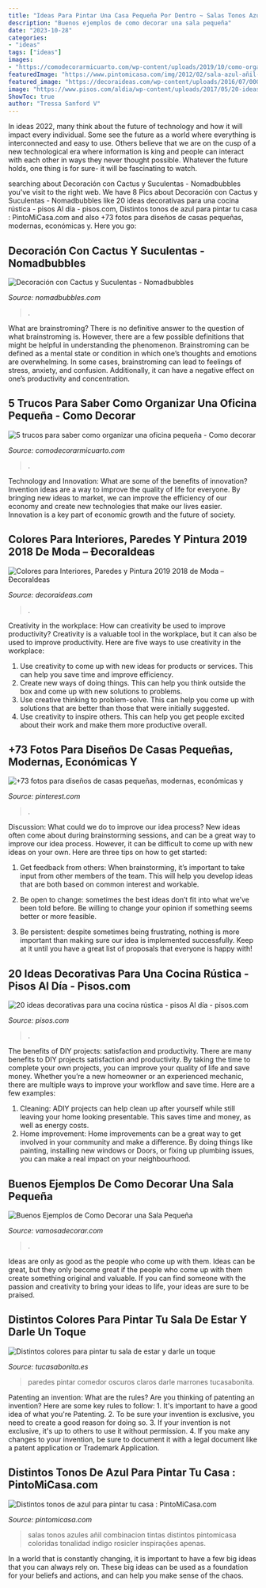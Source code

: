 ```yaml
---
title: "Ideas Para Pintar Una Casa Pequeña Por Dentro ~ Salas Tonos Azules Añil Combinacion Tintas Distintos Pintomicasa Coloridas Tonalidad índigo Rosicler Inspirações Apenas"
description: "Buenos ejemplos de como decorar una sala pequeña"
date: "2023-10-28"
categories:
- "ideas"
tags: ["ideas"]
images:
- "https://comodecorarmicuarto.com/wp-content/uploads/2019/10/como-organizar-una-oficina-pequeña-paso-a-paso.jpg"
featuredImage: "https://www.pintomicasa.com/img/2012/02/sala-azul-añil-600x425.jpg"
featured_image: "https://decoraideas.com/wp-content/uploads/2016/07/000-87.jpg"
image: "https://www.pisos.com/aldia/wp-content/uploads/2017/05/20-ideas-para-una-cocina-rustica4.jpg"
ShowToc: true
author: "Tressa Sanford V"
---
```



In ideas 2022, many think about the future of technology and how it will impact every individual. Some see the future as a world where everything is interconnected and easy to use. Others believe that we are on the cusp of a new technological era where information is king and people can interact with each other in ways they never thought possible. Whatever the future holds, one thing is for sure- it will be fascinating to watch.

	

		
searching about Decoración con Cactus y Suculentas - Nomadbubbles you've visit to the right web. We have 8 Pics about Decoración con Cactus y Suculentas - Nomadbubbles like 20 ideas decorativas para una cocina rústica - pisos Al día - pisos.com, Distintos tonos de azul para pintar tu casa : PintoMiCasa.com and also +73 fotos para diseños de casas pequeñas, modernas, económicas y. Here you go:
		
    
## Decoración Con Cactus Y Suculentas - Nomadbubbles

<img loading=lazy src="https://www.nomadbubbles.com/wp-content/uploads/d6b61bf38720edc6c731a1c10e80c8c2.jpg" onerror="this.onerror=null;this.src='https://tse4.mm.bing.net/th?id=OIP.bS-VUjibx8OsJo2s7HLk4gHaKj&amp;pid=15.1';" alt="Decoración con Cactus y Suculentas - Nomadbubbles">

_Source: nomadbubbles.com_

>. 

	

What are brainstroming?
There is no definitive answer to the question of what brainstroming is. However, there are a few possible definitions that might be helpful in understanding the phenomenon. Brainstroming can be defined as a mental state or condition in which one’s thoughts and emotions are overwhelming. In some cases, brainstroming can lead to feelings of stress, anxiety, and confusion. Additionally, it can have a negative effect on one’s productivity and concentration.

    
## 5 Trucos Para Saber Como Organizar Una Oficina Pequeña - Como Decorar

<img loading=lazy src="https://comodecorarmicuarto.com/wp-content/uploads/2019/10/como-organizar-una-oficina-pequeña-paso-a-paso.jpg" onerror="this.onerror=null;this.src='https://tse2.mm.bing.net/th?id=OIP.4dEbrDItpXntSQS9wmJGZQAAAA&amp;pid=15.1';" alt="5 trucos para saber como organizar una oficina pequeña - Como decorar">

_Source: comodecorarmicuarto.com_

>. 

	

Technology and Innovation: What are some of the benefits of innovation?
Invention ideas are a way to improve the quality of life for everyone. By bringing new ideas to market, we can improve the efficiency of our economy and create new technologies that make our lives easier. Innovation is a key part of economic growth and the future of society.

    
## Colores Para Interiores, Paredes Y Pintura 2019 2018 De Moda – ÐecoraIdeas

<img loading=lazy src="https://decoraideas.com/wp-content/uploads/2016/07/000-87.jpg" onerror="this.onerror=null;this.src='https://tse2.mm.bing.net/th?id=OIP.dlIH_28tJWUX8q-78juj3AHaLC&amp;pid=15.1';" alt="Colores para Interiores, Paredes y Pintura 2019 2018 de Moda – ÐecoraIdeas">

_Source: decoraideas.com_

>. 

	

Creativity in the workplace: How can creativity be used to improve productivity?
Creativity is a valuable tool in the workplace, but it can also be used to improve productivity. Here are five ways to use creativity in the workplace: 
1. Use creativity to come up with new ideas for products or services. This can help you save time and improve efficiency. 
2. Create new ways of doing things. This can help you think outside the box and come up with new solutions to problems. 
3. Use creative thinking to problem-solve. This can help you come up with solutions that are better than those that were initially suggested. 
4. Use creativity to inspire others. This can help you get people excited about their work and make them more productive overall. 

    
## +73 Fotos Para Diseños De Casas Pequeñas, Modernas, Económicas Y

<img loading=lazy src="https://i.pinimg.com/736x/2e/63/94/2e63945eb5f500fed83fbccc1b042125.jpg" onerror="this.onerror=null;this.src='https://tse4.mm.bing.net/th?id=OIP.AGo6JNougcnEoRrnenW-dAHaKv&amp;pid=15.1';" alt="+73 fotos para diseños de casas pequeñas, modernas, económicas y">

_Source: pinterest.com_

>. 

	

Discussion: What could we do to improve our idea process?
New ideas often come about during brainstorming sessions, and can be a great way to improve our idea process. However, it can be difficult to come up with new ideas on your own. Here are three tips on how to get started:
1. Get feedback from others: When brainstorming, it’s important to take input from other members of the team. This will help you develop ideas that are both based on common interest and workable.

2. Be open to change: sometimes the best ideas don’t fit into what we’ve been told before. Be willing to change your opinion if something seems better or more feasible.

3. Be persistent: despite sometimes being frustrating, nothing is more important than making sure our idea is implemented successfully. Keep at it until you have a great list of proposals that everyone is happy with!

    
## 20 Ideas Decorativas Para Una Cocina Rústica - Pisos Al Día - Pisos.com

<img loading=lazy src="https://www.pisos.com/aldia/wp-content/uploads/2017/05/20-ideas-para-una-cocina-rustica4.jpg" onerror="this.onerror=null;this.src='https://tse1.mm.bing.net/th?id=OIP.Q0lCkt2WhJxaLmdsVgvBHwHaE1&amp;pid=15.1';" alt="20 ideas decorativas para una cocina rústica - pisos Al día - pisos.com">

_Source: pisos.com_

>. 

	

The benefits of DIY projects: satisfaction and productivity.
There are many benefits to DIY projects satisfaction and productivity. By taking the time to complete your own projects, you can improve your quality of life and save money. Whether you’re a new homeowner or an experienced mechanic, there are multiple ways to improve your workflow and save time. Here are a few examples: 
1. Cleaning: ADIY projects can help clean up after yourself while still leaving your home looking presentable. This saves time and money, as well as energy costs. 
2. Home improvement: Home improvements can be a great way to get involved in your community and make a difference. By doing things like painting, installing new windows or Doors, or fixing up plumbing issues, you can make a real impact on your neighbourhood. 

    
## Buenos Ejemplos De Como Decorar Una Sala Pequeña

<img loading=lazy src="http://vamosadecorar.com/wp-content/uploads/2017/07/decorar-salas-chicas-7.jpg" onerror="this.onerror=null;this.src='https://tse2.mm.bing.net/th?id=OIP.eb8PDXRp_EGHNNQNTPTvhAHaFr&amp;pid=15.1';" alt="Buenos Ejemplos de Como Decorar una Sala Pequeña">

_Source: vamosadecorar.com_

>. 

	

Ideas are only as good as the people who come up with them.
Ideas can be great, but they only become great if the people who come up with them create something original and valuable. If you can find someone with the passion and creativity to bring your ideas to life, your ideas are sure to be praised.

    
## Distintos Colores Para Pintar Tu Sala De Estar Y Darle Un Toque

<img loading=lazy src="https://tucasabonita.es/wp-content/uploads/2015/11/ideas-decorar-salon-sala-estar-paredes-colores-13.jpg" onerror="this.onerror=null;this.src='https://tse3.mm.bing.net/th?id=OIP.TYSkUnhe7MHDl5lktBmrOQHaEY&amp;pid=15.1';" alt="Distintos colores para pintar tu sala de estar y darle un toque">

_Source: tucasabonita.es_

>paredes pintar comedor oscuros claros darle marrones tucasabonita. 

	

Patenting an invention: What are the rules?
Are you thinking of patenting an invention? Here are some key rules to follow: 1. It's important to have a good idea of what you're Patenting. 
2. To be sure your invention is exclusive, you need to create a good reason for doing so. 
3. If your invention is not exclusive, it's up to others to use it without permission. 4. If you make any changes to your invention, be sure to document it with a legal document like a patent application or Trademark Application. 
    
## Distintos Tonos De Azul Para Pintar Tu Casa : PintoMiCasa.com

<img loading=lazy src="https://www.pintomicasa.com/img/2012/02/sala-azul-añil-600x425.jpg" onerror="this.onerror=null;this.src='https://tse4.mm.bing.net/th?id=OIP.ZFZj4dkF6sY1_aw08LWWCwHaFP&amp;pid=15.1';" alt="Distintos tonos de azul para pintar tu casa : PintoMiCasa.com">

_Source: pintomicasa.com_

>salas tonos azules añil combinacion tintas distintos pintomicasa coloridas tonalidad índigo rosicler inspirações apenas. 

	

In a world that is constantly changing, it is important to have a few big ideas that you can always rely on. These big ideas can be used as a foundation for your beliefs and actions, and can help you make sense of the chaos.

